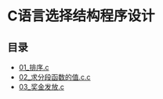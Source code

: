 # C语言选择结构程序设计

## 目录

- [01_排序.c](01_排序.c)
- [02_求分段函数的值.c.c](02_求分段函数的值.c)
- [03_奖金发放.c](03_奖金发放.c)
